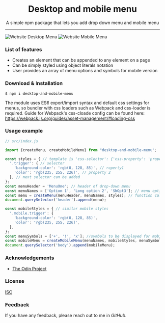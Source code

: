 <h1 align="center"> Desktop and mobile menu </h1>

<p align="center"> A simple npm package that lets you add drop down menu and mobile menu </p>

<hr/>

![Website Desktop Menu](https://imgur.com/T6YeqGf.gif)
![Website Mobile Menu](https://imgur.com/CMnvElb.gif)

<h3> List of features </h3>

<ul>
  <li>Creates an element that can be appended to any element on a page</li>
  <li>Can be simply styled using object literals notation</li>
  <li>User provides an array of menu options and symbols for mobile version </li>
</ul>

<h3> Download & Installation </h3>

```shell
$ npm i desktop-and-mobile-menu
```
The module uses ES6 export/import syntax and default css settings for menus, so bundler with css loaders such as Webpack and css-loader is required.
Guide for Webpack's css-cloade config can be found here: https://webpack.js.org/guides/asset-management/#loading-css

<h3>Usage example</h3>

```js
// src/index.js

import {createMenu, createMobileMenu} from "desktop-and-mobile-menu";

const styles = { // template is 'css-selector': {'css-property': 'property-value', 'another-css-property': 'another-value'}
  '.trigger': { // selector
    'background-color': 'rgb(0, 128, 85)', // roperty1
    'color': 'rgb(235, 255, 226)', // property 2
  }, // next selector can be added
};
const menuHeader = 'MenuOne'; // header of drop-down menu
const menuNames = ['Option 1', 'Long option 2', 'ShOpt3']; // menu options' names
const menu = createMenu(menuHeader, menuNames, styles); // function call
document.querySelector('header').append(menu);

const mobileStyles = { // similar mobile styles
  '.mobile.trigger': {
    'background-color': 'rgb(0, 128, 85)',
    'color': 'rgb(235, 255, 226)',
  },
};
const menuSymbols = ['+', '!', 'x']; //symbols to be displayed for mobile menu
const mobileMenu = createMobileMenu(menuNames, mobileStyles, menuSymbols);
document.querySelector('body').append(mobileMenu);

```

<h3>Acknowledgements</h3>

- [The Odin Project](https://www.theodinproject.com/)

<h3>License</h3>

[ISC](https://opensource.org/licenses/ISC)

<h3>Feedback</h3>
<p>If you have any feedback, please reach out to me in <i>GitHub</i>.</p>

